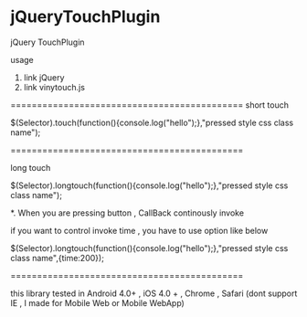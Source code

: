 jQueryTouchPlugin
=================

jQuery TouchPlugin

usage

1. link jQuery
2. link vinytouch.js

============================================
short touch

$(Selector).touch(function(){console.log("hello");},"pressed style css class name");

============================================

long touch 

$(Selector).longtouch(function(){console.log("hello");},"pressed style css class name");

*. When you are pressing button , CallBack continously invoke 

  if you want to control invoke time , you have to use option like below
  

$(Selector).longtouch(function(){console.log("hello");},"pressed style css class name",{time:200});

============================================


this library tested in Android 4.0+ , iOS 4.0 + , Chrome , Safari (dont support IE , I made for Mobile Web or Mobile WebApp)


